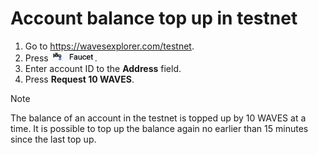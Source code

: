 # Account balance top up in testnet

1. Go to https://wavesexplorer.com/testnet.
2. Press <img src="img/faucet.png" alt="faucet" width="70"/>.
3. Enter account ID to the **Address** field.
4. Press **Request 10 WAVES**.



> [!NOTE]
> The balance of an account in the testnet is topped up by 10 WAVES at a time. It is possible to top up the balance again no earlier than 15 minutes since the last top up.


